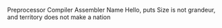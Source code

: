 Preprocessor Compiler Assembler Name Hello, puts Size is not grandeur, and territory does not make a nation
